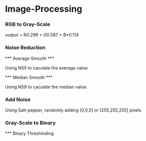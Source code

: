 # Image-Processing

### RGB to Gray-Scale
output = R*0.299 + G*0.587 + B*0.114

### Noise Reduction
*** Average Smooth ***

Using NS5 to caculate the average value.

*** Median Smooth ***

Using NS9 to caculate the median value.

### Add Noise

Using Salt-pepper, randomly adding [0,0,0] or [255,255,255] pixels

### Gray-Scale to Binary

*** Binary Threshloding

